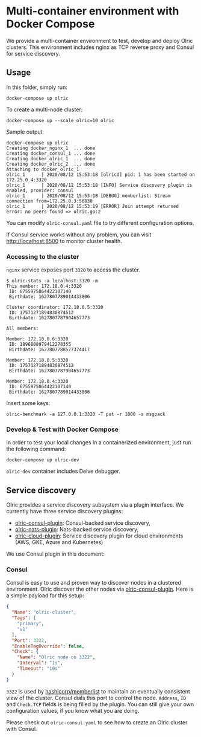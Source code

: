 # Multi-container environment with Docker Compose

We provide a multi-container environment to test, develop and deploy Olric clusters. This environment includes nginx as 
TCP reverse proxy and Consul for service discovery. 

## Usage

In this folder, simply run:

```
docker-compose up olric
```

To create a multi-node cluster:

```
docker-compose up --scale olric=10 olric
```

Sample output:

```
docker-compose up olric
Creating docker_nginx_1  ... done
Creating docker_consul_1 ... done
Creating docker_olric_1  ... done
Creating docker_olric_2  ... done
Attaching to docker_olric_1
olric_1      | 2020/08/12 15:53:18 [olricd] pid: 1 has been started on 172.25.0.4:3320
olric_1      | 2020/08/12 15:53:18 [INFO] Service discovery plugin is enabled, provider: consul
olric_1      | 2020/08/12 15:53:18 [DEBUG] memberlist: Stream connection from=172.25.0.3:56830
olric_1      | 2020/08/12 15:53:19 [ERROR] Join attempt returned error: no peers found => olric.go:2
```

You can modify `olric-consul.yaml` file to try different configuration options. 

If Consul service works without any problem, you can visit [http://localhost:8500](http://localhost:8500) to monitor 
cluster health.

### Accessing to the cluster

`nginx` service exposes port `3320` to access the cluster. 

```
$ olric-stats -a localhost:3320 -m
This member: 172.18.0.4:3320
 ID: 6755975864422107140
 Birthdate: 1627807789014433806

Cluster coordinator: 172.18.0.5:3320
 ID: 17571271894830874512
 Birthdate: 1627807787904657773

All members:

Member: 172.18.0.6:3320
 ID: 1896808979412278355
 Birthdate: 1627807788577374417

Member: 172.18.0.5:3320
 ID: 17571271894830874512
 Birthdate: 1627807787904657773

Member: 172.18.0.4:3320
 ID: 6755975864422107140
 Birthdate: 1627807789014433806
```

Insert some keys:

```
olric-benchmark -a 127.0.0.1:3320 -T put -r 1000 -s msgpack
```

### Develop & Test with Docker Compose

In order to test your local changes in a containerized environment, just run the following command:

```
docker-compose up olric-dev
```

`olric-dev` container includes Delve debugger.

## Service discovery

Olric provides a service discovery subsystem via a plugin interface. We currently have three service discovery plugins:

* [olric-consul-plugin](https://github.com/buraksezer/olric-consul-plugin): Consul-backed service discovery, 
* [olric-nats-plugin](https://github.com/justinfx/olric-nats-plugin): Nats-backed service discovery,
* [olric-cloud-plugin](https://github.com/buraksezer/olric-cloud-plugin): Service discovery plugin for cloud environments (AWS, GKE, Azure and Kubernetes)

We use Consul plugin in this document:

### Consul 

Consul is easy to use and proven way to discover nodes in a clustered environment. Olric discover the other nodes via 
[olric-consul-plugin](https://github.com/buraksezer/olric-consul-plugin). Here is a simple payload for this setup:

```json
{
  "Name": "olric-cluster",
  "Tags": [
    "primary",
    "v1"
  ],
  "Port": 3322,
  "EnableTagOverride": false,
  "Check": {
    "Name": "Olric node on 3322",
    "Interval": "1s",
    "Timeout": "10s"
  }
}
```

`3322` is used by [hashicorp/memberlist](https://github.com/hashicorp/memberlist) to maintain an eventually consistent view of the cluster. 
Consul dials this port to control the node. `Address`, `ID` and `Check.TCP` fields is being filled by the plugin. You can still 
give your own configuration values, if you know what you are doing.

Please check out `olric-consul.yaml` to see how to create an Olric cluster with Consul.